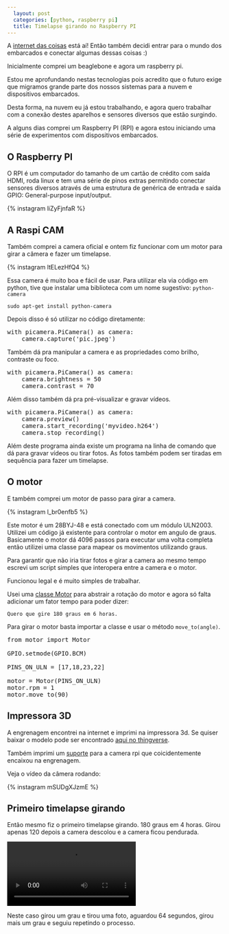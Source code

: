 ```yaml
---
  layout: post
  categories: [python, raspberry pi]
  title: Timelapse girando no Raspberry PI
---
```


A [internet das coisas](http://pt.wikipedia.org/wiki/Internet_das_Coisas) está aí! Então também decidi entrar para o mundo dos embarcados e conectar algumas dessas coisas :)

Inicialmente comprei um beaglebone e agora um raspberry pi.

Estou me aprofundando nestas tecnologias pois acredito que o futuro exige que migramos grande parte dos nossos sistemas para a nuvem e dispositivos embarcados.

Desta forma, na nuvem eu já estou trabalhando, e agora quero trabalhar com a conexão destes aparelhos e sensores diversos que estão surgindo.

A alguns dias comprei um Raspberry PI (RPI) e agora estou iniciando uma série de experimentos com dispositivos embarcados.

## O Raspberry PI

O RPI é um computador do tamanho de um cartão de crédito com saída HDMI, roda linux e tem uma série de pinos extras permitindo conectar sensores diversos através de uma estrutura de genérica de entrada e saída GPIO: General-purpose input/output.

{% instagram liZyFjnfaR %}

## A Raspi CAM

Também comprei a camera oficial e ontem fiz funcionar com um motor para girar a câmera e fazer um timelapse.

{% instagram ltELezHfQ4 %}


Essa camera é muito boa e fácil de usar. Para utilizar ela via código em python, tive que instalar uma biblioteca com um nome sugestivo: `python-camera`

    sudo apt-get install python-camera

Depois disso é só utilizar no código diretamente:

<pre class="prettyprint">
with picamera.PiCamera() as camera:
    camera.capture('pic.jpeg')
</pre>

Também dá pra manipular a camera e as propriedades como brilho, contraste ou foco.

<pre class="prettyprint">
with picamera.PiCamera() as camera:
    camera.brightness = 50
    camera.contrast = 70
</pre>  

Além disso também dá pra pré-visualizar e gravar vídeos.

<pre class="prettyprint">
with picamera.PiCamera() as camera:
    camera.preview()
    camera.start_recording('myvideo.h264')
    camera.stop_recording()
</pre>

Além deste programa ainda existe um programa na linha de comando que dá para gravar vídeos ou tirar fotos. As fotos também podem ser tiradas em sequência para fazer um timelapse.

## O motor

E também comprei um motor de passo para girar a camera.

{% instagram l_br0enfb5 %}

Este motor é um 28BYJ-48 e está conectado com um módulo ULN2003. Utilizei um código já existente para controlar o motor em angulo de graus. Basicamente o motor dá 4096 passos para executar uma volta completa então utilizei uma classe para mapear os movimentos utilizando graus.

Para garantir que não iria tirar fotos e girar a camera ao mesmo tempo escrevi um script simples que interopera entre a camera e o motor.

Funcionou legal e é muito simples de trabalhar.

Usei uma [classe Motor](http://blog.scphillips.com/2012/12/a-python-class-to-move-the-stepper-motor/) para abstrair a rotação do motor e agora só falta adicionar um fator tempo para poder dizer:

    Quero que gire 180 graus em 6 horas.

Para girar o motor basta importar a classe e usar o método `move_to(angle)`.

<pre class="prettyprint">
from motor import Motor

GPIO.setmode(GPIO.BCM)

PINS_ON_ULN = [17,18,23,22]

motor = Motor(PINS_ON_ULN)
motor.rpm = 1
motor.move_to(90)
</pre>

## Impressora 3D

A engrenagem encontrei na internet e imprimi na impressora 3d. Se quiser baixar o modelo pode ser encontrado [aqui no thingverse](http://www.thingiverse.com/thing:258646).

Também imprimi um [suporte](http://www.thingiverse.com/thing:128617) para a camera rpi que coicidentemente encaixou na engrenagem.

Veja o vídeo da câmera rodando:


{% instagram mSUDgXJzmE %}

## Primeiro timelapse girando

Então mesmo fiz o primeiro timelapse girando. 180 graus em 4 horas. Girou apenas 120 depois a camera descolou e a camera ficou pendurada.

<video src="/images/motolapse.mp4"></video>

Neste caso girou um grau e tirou uma foto, aguardou 64 segundos, girou mais um grau e seguiu repetindo o processo.
